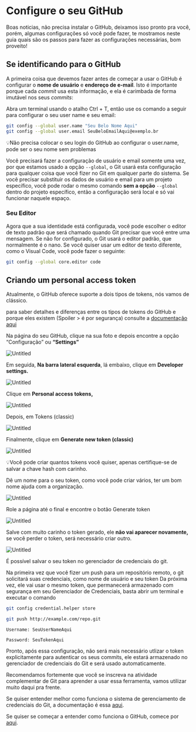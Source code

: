 # Configure o seu GitHub

Boas noticias, não precisa instalar o GitHub, deixamos isso pronto pra você, porém, algumas configurações só você pode fazer, te mostramos neste guia quais são os passos para fazer as configurações necessárias, bom proveito!

## Se identificando para o GitHub

A primeira coisa que devemos fazer antes de começar a usar o GitHub é configurar o **nome de usuário** e **endereço de e-mail**. Isto é importante porque cada *commit*  usa esta informação, e ela é carimbada de forma imutável nos seus *commits*:

Abra um terminal usando o atalho Ctrl + T, então use os comando a seguir para configurar o seu user name e seu email:

```bash
git config --global user.name "Seu Belo Nome Aqui"
git config --global user.email SeuBeloEmailAqui@exemplo.br
```

💡Não precisa colocar o seu login do GitHub ao configurar o user.name, pode ser o seu nome sem problemas

Você precisará fazer a configuração de usuário e email somente uma vez, por que estamos usado a opção `--global`, o Git usará esta configuração para qualquer coisa que você fizer no Git em qualquer parte do sistema.
Se você precisar substituir os dados de usuário e email para um projeto específico, você pode rodar o mesmo comando **sem a opção** `--global` dentro do projeto específico, então a configuração será local e só vai funcionar naquele espaço.

### Seu Editor

Agora que a sua identidade está configurada, você pode escolher o editor de texto padrão que será chamado quando Git precisar que você entre uma mensagem. Se não for configurado, o Git usará o editor padrão, que normalmente é o nano.
Se você quiser usar um editor de texto diferente, como o Visual Code, você pode fazer o seguinte:

```bash
git config --global core.editor code
```

## Criando um **personal access token**

Atualmente, o GitHub oferece suporte a dois tipos de tokens, nós vamos de clássico. 

para saber detalhes e diferenças entre os tipos de tokens do GitHub e porque eles existem (Spoiler > é por segurança) consulte a [documentação aqui](https://docs.github.com/en/authentication/keeping-your-account-and-data-secure/creating-a-personal-access-token) 

Na página do seu GitHub, clique na sua foto e depois encontre a opção “Configuração” ou **“Settings”**

![Untitled](imgs/Untitled.png)

Em seguida, **Na barra lateral esquerda**, lá embaixo, clique em **Developer settings.**

![Untitled](imgs/Untitled1.png)

Clique em **Personal access tokens,**

![Untitled](imgs/Untitled2.png)

Depois, em Tokens (classic)

![Untitled](imgs/Untitled3.png)

Finalmente, clique em **Generate new token (classic)**

![Untitled](imgs/Untitled4.png)

💡Você pode criar quantos tokens você quiser, apenas certifique-se de salvar a chave hash com carinho.

Dê um nome para o seu token, como você pode criar vários, ter um bom nome ajuda com a organização.

![Untitled](imgs/Untitled5.png)

Role a página até o final e encontre o botão Generate token

![Untitled](imgs/Untitled6.png)

Salve com muito carinho o token gerado, ele **não vai aparecer novamente,** se você perder o token, será necessário criar outro.

![Untitled](imgs/Untitled7.png)

É possível salvar o seu token no gerenciador de credenciais do git. 

Na primeira vez que você fizer um push para um repositório remoto, o git solicitará suas credenciais, como nome de usuário e seu token
Da próxima vez, ele vai usar o mesmo token, que permanecerá armazenado com segurança em seu Gerenciador de Credenciais, basta abrir um terminal e executar o comando

```bash
git config credential.helper store
```

```bash
git push http://example.com/repo.git
```

`Username: SeuUserNameAqui`

`Password: SeuTokenAqui`

Pronto, após essa configuração, não será mais necessário utlizar o token explicitamente para autenticar os seus commits, ele estará armazenado no gerenciador de credenciais do Git e será usado automaticamente.

Recomendamos fortemente que você se inscreva na atividade complementar de Git para aprender a usar essa ferramenta, vamos utilizar muito daqui pra frente.

Se quiser entender melhor como funciona o sistema de gerenciamento de credenciais do Git, a documentação é essa [aqui](https://git-scm.com/docs/git-credential-store).

Se quiser se começar a entender como funciona o GitHub, comece por [aqui](https://docs.github.com/en/get-started/quickstart).